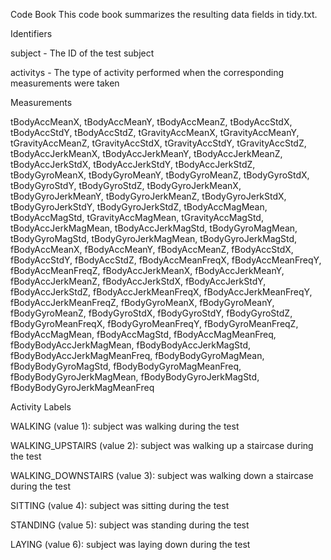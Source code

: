 Code Book
This code book summarizes the resulting data fields in tidy.txt.

Identifiers

subject - The ID of the test subject

activitys - The type of activity performed when the corresponding measurements were taken

Measurements

tBodyAccMeanX,
tBodyAccMeanY,
tBodyAccMeanZ,
tBodyAccStdX,
tBodyAccStdY,
tBodyAccStdZ,
tGravityAccMeanX,
tGravityAccMeanY,
tGravityAccMeanZ,
tGravityAccStdX,
tGravityAccStdY,
tGravityAccStdZ,
tBodyAccJerkMeanX,
tBodyAccJerkMeanY,
tBodyAccJerkMeanZ,
tBodyAccJerkStdX,
tBodyAccJerkStdY,
tBodyAccJerkStdZ,
tBodyGyroMeanX,
tBodyGyroMeanY,
tBodyGyroMeanZ,
tBodyGyroStdX,
tBodyGyroStdY,
tBodyGyroStdZ,
tBodyGyroJerkMeanX,
tBodyGyroJerkMeanY,
tBodyGyroJerkMeanZ,
tBodyGyroJerkStdX,
tBodyGyroJerkStdY,
tBodyGyroJerkStdZ,
tBodyAccMagMean,
tBodyAccMagStd,
tGravityAccMagMean,
tGravityAccMagStd,
tBodyAccJerkMagMean,
tBodyAccJerkMagStd,
tBodyGyroMagMean,
tBodyGyroMagStd,
tBodyGyroJerkMagMean,
tBodyGyroJerkMagStd,
fBodyAccMeanX,
fBodyAccMeanY,
fBodyAccMeanZ,
fBodyAccStdX,
fBodyAccStdY,
fBodyAccStdZ,
fBodyAccMeanFreqX,
fBodyAccMeanFreqY,
fBodyAccMeanFreqZ,
fBodyAccJerkMeanX,
fBodyAccJerkMeanY,
fBodyAccJerkMeanZ,
fBodyAccJerkStdX,
fBodyAccJerkStdY,
fBodyAccJerkStdZ,
fBodyAccJerkMeanFreqX,
fBodyAccJerkMeanFreqY,
fBodyAccJerkMeanFreqZ,
fBodyGyroMeanX,
fBodyGyroMeanY,
fBodyGyroMeanZ,
fBodyGyroStdX,
fBodyGyroStdY,
fBodyGyroStdZ,
fBodyGyroMeanFreqX,
fBodyGyroMeanFreqY,
fBodyGyroMeanFreqZ,
fBodyAccMagMean,
fBodyAccMagStd,
fBodyAccMagMeanFreq,
fBodyBodyAccJerkMagMean,
fBodyBodyAccJerkMagStd,
fBodyBodyAccJerkMagMeanFreq,
fBodyBodyGyroMagMean,
fBodyBodyGyroMagStd,
fBodyBodyGyroMagMeanFreq,
fBodyBodyGyroJerkMagMean,
fBodyBodyGyroJerkMagStd,
fBodyBodyGyroJerkMagMeanFreq

Activity Labels

WALKING (value 1): subject was walking during the test

WALKING_UPSTAIRS (value 2): subject was walking up a staircase during the test

WALKING_DOWNSTAIRS (value 3): subject was walking down a staircase during the test

SITTING (value 4): subject was sitting during the test

STANDING (value 5): subject was standing during the test

LAYING (value 6): subject was laying down during the test
